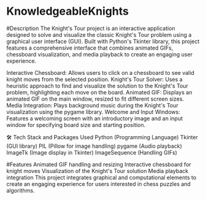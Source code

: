 # KnowledgeableKnights

#Description
The Knight's Tour project is an interactive application designed to solve and visualize the classic Knight's Tour problem using a graphical user interface (GUI). Built with Python's Tkinter library, this project features a comprehensive interface that combines animated GIFs, chessboard visualization, and media playback to create an engaging user experience.

Interactive Chessboard: Allows users to click on a chessboard to see valid knight moves from the selected position.
Knight's Tour Solver: Uses a heuristic approach to find and visualize the solution to the Knight's Tour problem, highlighting each move on the board.
Animated GIF: Displays an animated GIF on the main window, resized to fit different screen sizes.
Media Integration: Plays background music during the Knight's Tour visualization using the pygame library.
Welcome and Input Windows: Features a welcoming screen with an introductory image and an input window for specifying board size and starting position.

🛠️ Tech Stack and Packages Used
Python (Programming Language)
Tkinter (GUI library)
PIL (Pillow for image handling)
pygame (Audio playback)
ImageTk (Image display in Tkinter)
ImageSequence (Handling GIFs)

#Features
Animated GIF handling and resizing
Interactive chessboard for knight moves
Visualization of the Knight's Tour solution
Media playback integration
This project integrates graphical and computational elements to create an engaging experience for users interested in chess puzzles and algorithms.


